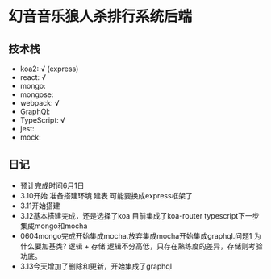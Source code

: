 # 幻音音乐狼人杀排行系统后端

## 技术栈
* koa2: √ (express)
* react: √
* mongo:
* mongose: 
* webpack: √
* GraphQl: 
* TypeScript: √ 
* jest:
* mock:

## 日记
* 预计完成时间6月1日
* 3.10开始 准备搭建环境 建表 可能要换成express框架了
* 3.11开始搭建
* 3.12基本搭建完成，还是选择了koa 目前集成了koa-router typescript下一步集成mongo和mocha
* 0604mongo完成开始集成mocha.放弃集成mocha开始集成graphql.问题1 为什么要加基类? 逻辑 + 存储 逻辑不分高低，只存在熟练度的差异，存储则考验功底。
* 3.13今天增加了删除和更新，开始集成了graphql